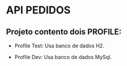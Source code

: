 # API PEDIDOS

## Projeto contento dois PROFILE:
  - Profile Test:
  Usa banco de dados H2.
 
  - Profile Dev:
  Usa banco de dados MySql. 
